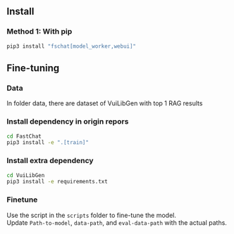 ## Install

### Method 1: With pip

```bash
pip3 install "fschat[model_worker,webui]"
```
## Fine-tuning
### Data
In folder data, there are dataset of VuiLibGen with top 1 RAG results
### Install dependency in origin repors
```bash
cd FastChat
pip3 install -e ".[train]"
```
### Install extra dependency
```bash
cd VuiLibGen
pip3 install -e requirements.txt
```
### Finetune
Use the script in the `scripts` folder to fine-tune the model.  
Update `Path-to-model`, `data-path`, and `eval-data-path` with the actual paths.
